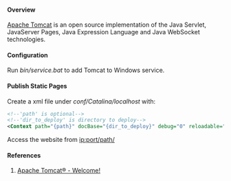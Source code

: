 #### Overview

[Apache Tomcat](http://tomcat.apache.org/) is an open source implementation of the Java Servlet, JavaServer Pages, Java Expression Language and Java WebSocket technologies.

#### Configuration

Run *bin/service.bat* to add Tomcat to Windows service.

#### Publish Static Pages

Create a xml file under *conf/Catalina/localhost* with:

```xml
<!--'path' is optional-->
<!--'dir_to_deploy' is directory to deploy-->
<Context path="{path}" docBase="{dir_to_deploy}" debug="0" reloadable="true" crossContext="true"/>
```

Access the website from <ip:port/path/>

#### References

1. [Apache Tomcat® - Welcome!](http://tomcat.apache.org/)